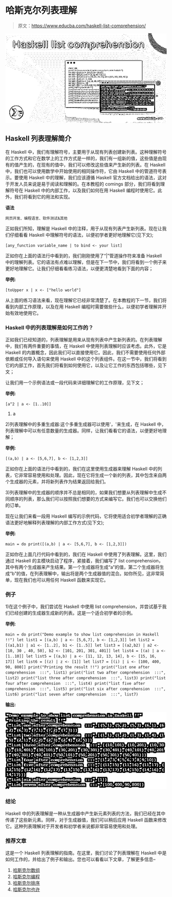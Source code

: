 # 哈斯克尔列表理解

> 原文：<https://www.educba.com/haskell-list-comprehension/>

![Haskell list comprehension](img/615086d6651f7b702c47b62edfd0b14f.png)



## Haskell 列表理解简介

在 Haskell 中，我们有理解符号，主要用于从现有列表创建新列表。这种理解符号的工作方式和它在数学上的工作方式是一样的，我们有一组新的值，这些值是由现有的值产生的，在现有的值中，我们可以修改这些值来产生新的列表。在 Haskell 中，我们也可以使用数学中开始使用的相同操作符，它由 Haskell 中的管道符号表示。要使用 Haskell 中的理解，我们应该遵循 Haskell 官方文档给出的语法，这对于开发人员来说是易于阅读和理解的。在本教程的 comings 部分，我们将看到理解符号在 Haskell 中的内部工作，以及我们如何在用 Haskell 编程时使用它。此外，我们将看到它的用法和实现。

**语法**

<small>网页开发、编程语言、软件测试&其他</small>

正如我们所知，理解是 Haskell 中的注释，用于从现有列表产生新列表。现在让我们仔细看看 Haskell 中理解符号的语法，以便初学者更好地理解它(见下文);

`[any_function variable_name | to bind <- your list]`

正如你在上面的语法行中看到的，我们刚刚使用了“|”管道操作符来准备 Haskell 中的理解列表。它的语法有点难以理解，但是在下一节中，我们将看到一个例子来更好地理解它。让我们仔细看看练习语法，以便更清楚地看到下面的内容；

**举例:**

`[toUpper x | x <- ["hello world"]`

从上面的练习语法来看，现在理解它已经非常清楚了。在本教程的下一节，我们将看到内部工作原理，以及在用 Haskell 编程时需要做些什么，以便初学者理解并开始有效地使用它。

### Haskell 中的列表理解是如何工作的？

正如我们已经知道的，列表理解是用来从现有列表中产生新列表的。在列表理解中，我们有两件重要的事情，在 Haskell 中使用列表理解时应该考虑。此外，它是 Haskell 的内置概念，因此我们可以直接使用它。因此，我们不需要使用任何外部依赖或任何导入语句来使用 Haskell 中的这个列表组件。在这一节中，我们将看到它的内部工作，首先我们将看到如何使用它，以及让它工作的东西包括哪些，见下文；

让我们用一个示例语法或一段代码来详细理解它的工作原理，见下文；

**举例:**

`[a^2 | a <- [1..10]]`

1) a

2)列表理解中的多重生成器:这个多重生成器可以使用'，'来生成，在 Haskell 中，列表理解中可以有任意数量的生成器。同样，让我们看看它的语法，以便更好地理解；

**举例:**

`[(a,b) | a <- [5,6,7], b <- [1,2,3]]`

正如你在上面的语法行中看到的，我们在这里使用生成器来理解 Haskell 中的列表，它非常容易使用和处理。因此，现在它将生成一个新的列表，其中包含来自两个生成器的元素，并将新列表作为结果返回给我们。

3)列表理解中的生成器的顺序并不总是相同的，如果我们想要从列表理解中生成不同顺序的列表，那么我们可以按照我们想要的方式来编写它。我们也可以交换他们的订单。

现在让我们来看一段用 Haskell 编写的示例代码，它将使用适合初学者理解的正确语法更好地解释列表理解的内部工作方式(见下文);

**举例:**

`main = do
print([(a,b) | a <- [5,6,7], b <- [1,2,3]])`

正如你在上面几行代码中看到的，我们在 Haskell 中使用了列表理解。这里，我们通过 Haskell 的主模块启动了程序，紧接着，我们编写了 list comprehension，其中有两个生成器来产生结果。第一个生成器将生成“a”的值，第二个生成器将生成“b”的值，在列表理解中，输出将是两个生成器值的混合。如你所见，这非常简单，现在我们也可以用任何 Haskell 函数来实现它。

### 例子

1)在这个例子中，我们尝试在 Haskell 中使用 list comprehension，并尝试基于我们已经创建的生成器生成新的列表。这是一个适合初学者的示例。

**举例:**

`main = do
print("Demo example to show list comprehension in Haskell !!")
let list1 = [(a,b) | a <- [5,6,7], b <- [1,2,3]] let list2 = [(a1,b1) | a1 <- [1..2], b1 <- [1..5]] let list3 = [(a2,b2) | a2 <- [10, 30 , 40, 50], b2 <- [101, 201, 301, 401]] let list4 = [(a) | a <- [1..10]] let list5 = [(a,b) | a <- [11, 12, 13, 14], b <- [15, 16, 17]] let list6 = [(z) | z <- [1]] let list7 = [(i) | i <- [100, 400, 90, 800]] print("Printing the result !!")
print("list one after comprehension  :::", list1)
print("list two after comprehension  :::", list2)
print("list three after comprehension  :::", list3)
print("list four after comprehension  :::", list4)
print("list five after comprehension  :::", list5)
print("list six after comprehension  :::", list6)
print("list seven after comprehension  :::", list7)`

**输出:**

![Haskell list comprehension output 1](img/020b7e2774b1939e93c0dea7b6187e14.png)



### 结论

Haskell 中的列表理解是一种从生成器中产生新元素列表的方法，我们已经在其中传递了这些新元素。同样，对于生成器值，我们可以稍后应用 Haskell 函数来修改它。这种列表理解对于开发者和初学者来说都非常容易使用和处理。

### 推荐文章

这是一个 Haskell 列表理解的指南。在这里，我们讨论了列表理解在 Haskell 中是如何工作的，并给出了例子和输出。您也可以看看以下文章，了解更多信息–

1.  [哈斯克尔数组](https://www.educba.com/haskell-array/)
2.  [哈斯克尔编程](https://www.educba.com/haskell-programming/)
3.  [哈斯克尔排序](https://www.educba.com/haskell-sort/)
4.  [哈斯克尔也许](https://www.educba.com/haskell-maybe/)





